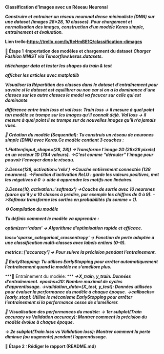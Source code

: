 **Classification d’Images avec un Réseau Neuronal**

***Construire et entrainer un réseau neuronal dense minimaliste (DNN) sur une dataset (images 28×28, 10 classes) .Pour chargement et normalisation des images, construction d’un modèle Keras simple, entrainement et évaluation.*** 

**Lien trello:https://trello.com/b/ReHmBE1Q/classification-dimages**

**🧩 Étape 1 :Importation des modèles et chargement du dataset**
***Charger Fashion MNIST via Tensorflow.keras.datasets.***

***télécharger data et tester les shapes du train & test***

***afficher les articles avec matplotlib***

***Visualiser la Répartition des classes dans le dataset d'entraînement pour savoire si le dataset est equilibrer ou non car si on a la dominance d'une classes sur les autre classes le model va focucer sur celle qui est dominante***

***différence entre train loss et val loss:***
    ***Train loss → il mesure à quel point ton modèle se trompe sur les images qu’il connaît déjà.***
    ***Val loss → il mesure à quel point il se trompe sur de nouvelles images qu’il n’a jamais vues.***

***🧠 Création du modèle (Sequential):***
***Tu construis un réseau de neurones simple (DNN) avec Keras.Ce modèle contient 3 couches :***

***1.Flatten(input_shape=(28, 28))***
***->Transforme l’image 2D (28x28 pixels) en un vecteur 1D (784 valeurs).***
***->C’est comme “dérouler” l’image pour pouvoir l’envoyer dans le réseau.***

***2.Dense(128, activation='relu')***
***->Couche entièrement connectée (128 neurones).***
***->Fonction d’activation ReLU : garde les valeurs positives, met les négatives à 0 → aide à apprendre les motifs non linéaires.***

***3.Dense(10, activation='softmax')***
***->Couche de sortie avec 10 neurones (parce qu’il y a 10 classes à prédire, par exemple les chiffres de 0 à 9).***
***->Softmax transforme les sorties en probabilités (la somme = 1).***

***⚙️ Compilation du modèle***

***Tu définis comment le modèle va apprendre :***

***optimizer='adam' → Algorithme d’optimisation rapide et efficace.***

***loss='sparse_categorical_crossentropy' → Fonction de perte adaptée à une classification multi-classes avec labels entiers (0–9).***

***metrics=['accuracy'] → Pour suivre la précision pendant l’entraînement.***

***🧠 EarlyStopping:***
***Tu utilises EarlyStopping pour arrêter automatiquement l’entraînement quand le modèle ne s’améliore plus.***

***🧠 Entraînement du modèle: ***
***->X_train, y_train: Données d’entraînement.***
***epochs=20: Nombre maximal de cycles d’apprentissage.***
***->validation_data=(X_test, y_test): Données utilisées pour évaluer la performance du modèle à chaque époque.***
***->callbacks=[early_stop]: Utilise le mécanisme EarlyStopping pour arrêter l’entraînement si la performance cesse de s’améliorer.***


***🧠 Visualisation des performances du modèle:***
***-> 1er subplot(Train accuracy vs Validation accuracy):	Montrer comment la précision du modèle évolue à chaque époque.***

***-> 2e subplot(Train loss vs Validation loss):	Montrer comment la perte diminue (ou augmente) pendant l’apprentissage.***

**🧩 Étape 2 : Rédiger le rapport (README.md)**



